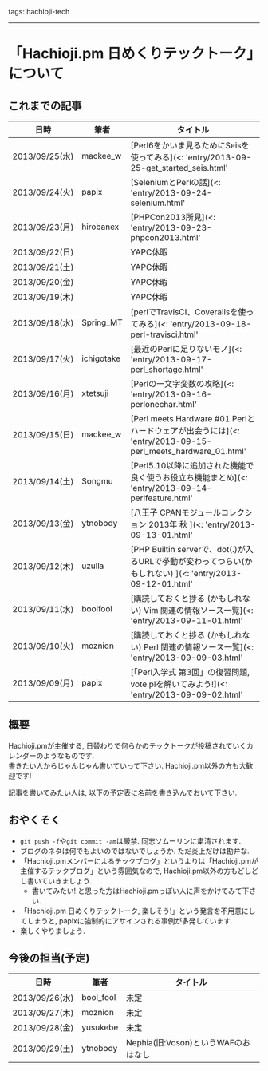 tags: hachioji-tech

---
# 「Hachioji.pm 日めくりテックトーク」について

## これまでの記事

日時           | 筆者       | タイトル
---------------|------------|----------
2013/09/25(水) | mackee_w   | [Perl6をかいま見るためにSeisを使ってみる](<: 'entry/2013-09-25-get_started_seis.html' | uri_for :>)
2013/09/24(火) | papix      | [SeleniumとPerlの話](<: 'entry/2013-09-24-selenium.html' | uri_for :>)
2013/09/23(月) | hirobanex  | [PHPCon2013所見](<: 'entry/2013-09-23-phpcon2013.html' | uri_for :>)
2013/09/22(日) |            | YAPC休暇
2013/09/21(土) |            | YAPC休暇
2013/09/20(金) |            | YAPC休暇
2013/09/19(木) |            | YAPC休暇
2013/09/18(水) | Spring_MT  | [perlでTravisCI、Coverallsを使ってみる](<: 'entry/2013-09-18-perl-travisci.html' | uri_for :>)
2013/09/17(火) | ichigotake | [最近のPerlに足りないモノ](<: 'entry/2013-09-17-perl_shortage.html' | uri_for :>)
2013/09/16(月) | xtetsuji   | [Perlの一文字変数の攻略](<: 'entry/2013-09-16-perlonechar.html' | uri_for :>)
2013/09/15(日) | mackee_w   | [Perl meets Hardware #01 Perlとハードウェアが出会うには](<: 'entry/2013-09-15-perl_meets_hardware_01.html' | uri_for :>)
2013/09/14(土) | Songmu     | [Perl5.10以降に追加された機能で良く使うお役立ち機能まとめ](<: 'entry/2013-09-14-perlfeature.html' | uri_for :>)
2013/09/13(金) | ytnobody   | [八王子 CPANモジュールコレクション 2013年 秋 ](<: 'entry/2013-09-13-01.html' | uri_for :>)
2013/09/12(木) | uzulla     | [PHP Builtin serverで、dot(.)が入るURLで挙動が変わってつらい(かもしれない) ](<: 'entry/2013-09-12-01.html' | uri_for :>)
2013/09/11(水) | boolfool   | [購読しておくと捗る (かもしれない) Vim 関連の情報ソース一覧](<: 'entry/2013-09-11-01.html' | uri_for :>)
2013/09/10(火) | moznion    | [購読しておくと捗る (かもしれない) Perl 関連の情報ソース一覧](<: 'entry/2013-09-09-03.html' | uri_for :>)
2013/09/09(月) | papix      | [「Perl入学式 第3回」の復習問題, vote.plを解いてみよう!](<: 'entry/2013-09-09-02.html' | uri_for :>)

## 概要

Hachioji.pmが主催する, 日替わりで何らかのテックトークが投稿されていくカレンダーのようなものです.  
書きたい人からじゃんじゃん書いていって下さい. Hachioji.pm以外の方も大歓迎です!

記事を書いてみたい人は, 以下の予定表に名前を書き込んでおいて下さい.

## おやくそく
- `git push -f`や`git commit -am`は厳禁. 同志ソムーリンに粛清されます.
- ブログのネタは何でもよいのではないでしょうか. ただ炎上だけは勘弁な.
- 「Hachioji.pmメンバーによるテックブログ」というよりは「Hachioji.pmが主催するテックブログ」という雰囲気なので, Hachioji.pm以外の方もどしどし書いていきましょう.
    - 書いてみたい! と思った方はHachioji.pmっぽい人に声をかけてみて下さい.
- 「Hachioji.pm 日めくりテックトーク, 楽しそう!」という発言を不用意にしてしまうと, papixに強制的にアサインされる事例が多発しています.
- 楽しくやりましょう.

## 今後の担当(予定)
日時           | 筆者       | タイトル
---------------|------------|----------
2013/09/26(水) | bool_fool  | 未定 
2013/09/27(木) | moznion    | 未定 
2013/09/28(金) | yusukebe   | 未定 
2013/09/29(土) | ytnobody   | Nephia(旧:Voson)というWAFのおはなし

